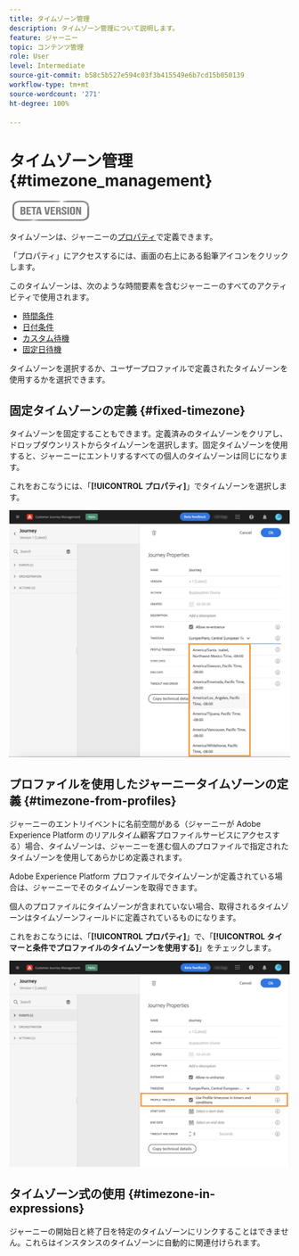 ```yaml
---
title: タイムゾーン管理
description: タイムゾーン管理について説明します。
feature: ジャーニー
topic: コンテンツ管理
role: User
level: Intermediate
source-git-commit: b58c5b527e594c03f3b415549e6b7cd15b050139
workflow-type: tm+mt
source-wordcount: '271'
ht-degree: 100%

---
```


# タイムゾーン管理 {#timezone_management}

![](../assets/do-not-localize/badge.png)

タイムゾーンは、ジャーニーの[プロパティ](../building-journeys/journey-gs.md#change-properties)で定義できます。

「プロパティ」にアクセスするには、画面の右上にある鉛筆アイコンをクリックします。

このタイムゾーンは、次のような時間要素を含むジャーニーのすべてのアクティビティで使用されます。

* [時間条件](../building-journeys/condition-activity.md#time_condition)
* [日付条件](../building-journeys/condition-activity.md#date_condition)
* [カスタム待機](../building-journeys/wait-activity.md#custom)
* [固定日待機](../building-journeys/wait-activity.md#fixed_date)

タイムゾーンを選択するか、ユーザープロファイルで定義されたタイムゾーンを使用するかを選択できます。

## 固定タイムゾーンの定義 {#fixed-timezone}

タイムゾーンを固定することもできます。定義済みのタイムゾーンをクリアし、ドロップダウンリストからタイムゾーンを選択します。固定タイムゾーンを使用すると、ジャーニーにエントリするすべての個人のタイムゾーンは同じになります。

これをおこなうには、「**[!UICONTROL プロパティ]**」でタイムゾーンを選択します。

![](../assets/journey72.png)

## プロファイルを使用したジャーニータイムゾーンの定義 {#timezone-from-profiles}

ジャーニーのエントリイベントに名前空間がある（ジャーニーが Adobe Experience Platform のリアルタイム顧客プロファイルサービスにアクセスする）場合、タイムゾーンは、ジャーニーを進む個人のプロファイルで指定されたタイムゾーンを使用してあらかじめ定義されます。

Adobe Experience Platform プロファイルでタイムゾーンが定義されている場合は、ジャーニーでそのタイムゾーンを取得できます。

個人のプロファイルにタイムゾーンが含まれていない場合、取得されるタイムゾーンはタイムゾーンフィールドに定義されているものになります。

これをおこなうには、「**[!UICONTROL プロパティ]**」で、「**[!UICONTROL タイマーと条件でプロファイルのタイムゾーンを使用する]**」をチェックします。

![](../assets/journey73.png)

## タイムゾーン式の使用 {#timezone-in-expressions}

ジャーニーの開始日と終了日を特定のタイムゾーンにリンクすることはできません。これらはインスタンスのタイムゾーンに自動的に関連付けられます。
